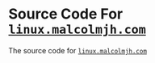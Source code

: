# Source Code For <a href="https://linux.malcolmjh.com">`linux.malcolmjh.com`</a>
The source code for <a href="https://linux.malcolmjh.com">`linux.malcolmjh.com`</a>
